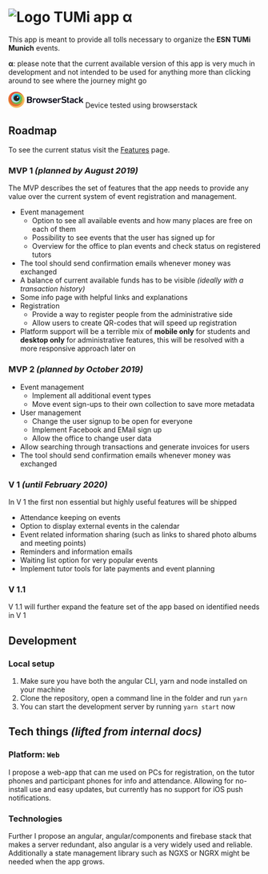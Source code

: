 # <img src="https://esn-tumi.de/assets/images/blume.svg" alt="Logo" width="80px"> TUMi app **α**

This app is meant to provide all tolls necessary to organize the **ESN TUMi Munich** events.

**α**: please note that the current available version of this app is very much in development and not intended to be used for anything more than clicking around to see where the journey might go

<a href="https://www.browserstack.com/" target="_blank"><img src="/gh_assets/browserstack_logo.svg" alt="Browserstack Logo" width="150px"></a> Device tested using browserstack

## Roadmap

To see the current status visit the [Features](/FEATURES.md) page.

### MVP 1 _(planned by August 2019)_

The MVP describes the set of features that the app needs to provide any value over the current system of event registration and management.

- Event management
  - Option to see all available events and how many places are free on each of them
  - Possibility to see events that the user has signed up for
  - Overview for the office to plan events and check status on registered tutors
- The tool should send confirmation emails whenever money was exchanged
- A balance of current available funds has to be visible _(ideally with a transaction history)_
- Some info page with helpful links and explanations
- Registration
  - Provide a way to register people from the administrative side
  - Allow users to create QR-codes that will speed up registration
- Platform support will be a terrible mix of **mobile only** for students and **desktop only** for administrative features, this will be resolved with a more responsive approach later on

### MVP 2 _(planned by October 2019)_

- Event management
  - Implement all additional event types
  - Move event sign-ups to their own collection to save more metadata
- User management
  - Change the user signup to be open for everyone
  - Implement Facebook and EMail sign up
  - Allow the office to change user data
- Allow searching through transactions and generate invoices for users
- The tool should send confirmation emails whenever money was exchanged

### V 1 _(until February 2020)_

In V 1 the first non essential but highly useful features will be shipped

- Attendance keeping on events
- Option to display external events in the calendar
- Event related information sharing (such as links to shared photo albums and meeting points)
- Reminders and information emails
- Waiting list option for very popular events
- Implement tutor tools for late payments and event planning

### V 1.1

V 1.1 will further expand the feature set of the app based on identified needs in V 1

## Development

### Local setup

1.  Make sure you have both the angular CLI, yarn and node installed on your machine
1.  Clone the repository, open a command line in the folder and run `yarn`
1.  You can start the development server by running `yarn start` now

## Tech things _(lifted from internal docs)_

### Platform: `Web`

I propose a web-app that can me used on PCs for registration, on the tutor phones and participant phones for info and attendance. Allowing for no-install use and easy updates, but currently has no support for iOS push notifications.

### Technologies

Further I propose an angular, angular/components and firebase stack that makes a server redundant, also angular is a very widely used and reliable. Additionally a state management library such as NGXS or NGRX might be needed when the app grows.
